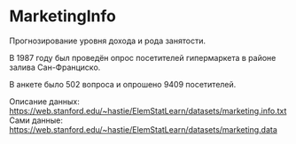 # MarketingInfo
 Прогнозирование уровня дохода и рода занятости.
 
 В 1987 году был проведён опрос посетителей гипермаркета в районе залива Сан-Франциско. 
 
 В анкете было 502 вопроса и опрошено 9409 посетителей. 
 
 Описание данных: https://web.stanford.edu/~hastie/ElemStatLearn/datasets/marketing.info.txt
 Сами данные: https://web.stanford.edu/~hastie/ElemStatLearn/datasets/marketing.data
